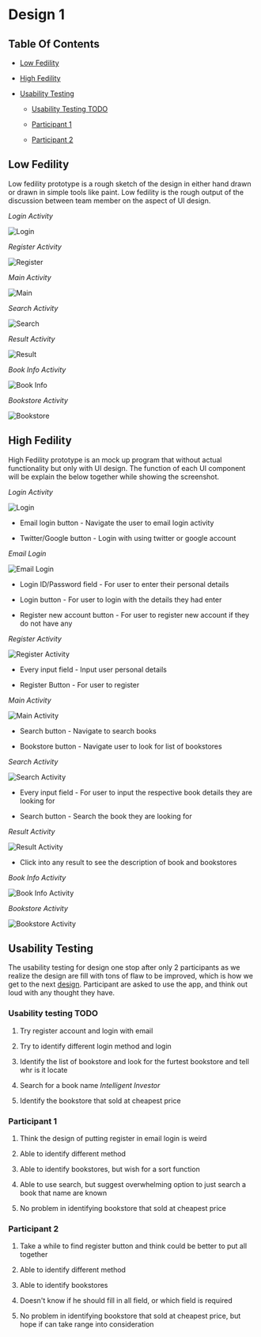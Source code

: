 # Design 1

## Table Of Contents

- [Low Fedility](Design1.md#low-fedility)

- [High Fedility](Design1.md#high-fidelity)

- [Usability Testing](Design1.md#usability-testing)

  - [Usability Testing TODO](Design1.md#usability-testing-todo)

  - [Participant 1](Design1.md#participant-1)

  - [Participant 2](Design1.md#participant-2)

## Low Fedility

Low fedility prototype is a rough sketch of the design in either hand drawn or drawn in simple tools like paint. Low fedility is the rough output of the discussion between team member on the aspect of UI design. 

*Login Activity*

![Login](lowfedility/d1_login.PNG)

*Register Activity*

![Register](lowfedility/d1_register.PNG)

*Main Activity*

![Main](lowfedility/d1_main.PNG)

*Search Activity*

![Search](lowfedility/d1_search.PNG)

*Result Activity*

![Result](lowfedility/d1_result.PNG)

*Book Info Activity*

![Book Info](lowfedility/d1_bookinfo.PNG)

*Bookstore Activity*

![Bookstore](lowfedility/d1_bookstore.PNG)

## High Fedility

High Fedility prototype is an mock up program that without actual functionality but only with UI design. The function of each UI component will be explain the below together while showing the screenshot. 

*Login Activity*

![Login](screenshot/d1_login.png)

- Email login button - Navigate the user to email login activity

- Twitter/Google button - Login with using twitter or google account

*Email Login*

![Email Login](screenshot/d1_emaillogin.png)

- Login ID/Password field - For user to enter their personal details

- Login button - For user to login with the details they had enter

- Register new account button - For user to register new account if they do not have any

*Register Activity*

![Register Activity](screenshot/d1_register.png)

- Every input field - Input user personal details

- Register Button - For user to register

*Main Activity*

![Main Activity](screenshot/d1_main.png)

- Search button - Navigate to search books

- Bookstore button - Navigate user to look for list of bookstores

*Search Activity*

![Search Activity](screenshot/d1_search.png)

- Every input field - For user to input the respective book details they are looking for

- Search button - Search the book they are looking for

*Result Activity*

![Result Activity](screenshot/d1_result.png)

- Click into any result to see the description of book and bookstores

*Book Info Activity*

![Book Info Activity](screenshot/d1_bookinfo.png)

*Bookstore Activity*

![Bookstore Activity](screenshot/d1_bookstore.png)

## Usability Testing

The usability testing for design one stop after only 2 participants as we realize the design are fill with tons of flaw to be improved, which is how we get to the next [design](Design2.md). Participant are asked to use the app, and think out loud with any thought they have. 

### Usability testing TODO

1. Try register account and login with email

1. Try to identify different login method and login

1. Identify the list of bookstore and look for the furtest bookstore and tell whr is it locate

1. Search for a book name *Intelligent Investor*

1. Identify the bookstore that sold at cheapest price

### Participant 1

1. Think the design of putting register in email login is weird

1. Able to identify different method 

1. Able to identify bookstores, but wish for a sort function

1. Able to use search, but suggest overwhelming option to just search a book that name are known

1. No problem in identifying bookstore that sold at cheapest price 

### Participant 2

1. Take a while to find register button and think could be better to put all together

1. Able to identify different method 

1. Able to identify bookstores

1. Doesn't know if he should fill in all field, or which field is required

1. No problem in identifying bookstore that sold at cheapest price, but hope if can take range into consideration